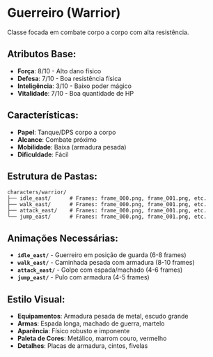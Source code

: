 # Guerreiro (Warrior)

Classe focada em combate corpo a corpo com alta resistência.

## Atributos Base:
- **Força**: 8/10 - Alto dano físico
- **Defesa**: 7/10 - Boa resistência física
- **Inteligência**: 3/10 - Baixo poder mágico  
- **Vitalidade**: 7/10 - Boa quantidade de HP

## Características:
- **Papel**: Tanque/DPS corpo a corpo
- **Alcance**: Combate próximo
- **Mobilidade**: Baixa (armadura pesada)
- **Dificuldade**: Fácil

## Estrutura de Pastas:
```
characters/warrior/
├── idle_east/      # Frames: frame_000.png, frame_001.png, etc.
├── walk_east/      # Frames: frame_000.png, frame_001.png, etc.
├── attack_east/    # Frames: frame_000.png, frame_001.png, etc.
└── jump_east/      # Frames: frame_000.png, frame_001.png, etc.
```

## Animações Necessárias:
- **`idle_east/`** - Guerreiro em posição de guarda (6-8 frames)
- **`walk_east/`** - Caminhada pesada com armadura (8-10 frames)
- **`attack_east/`** - Golpe com espada/machado (4-6 frames)
- **`jump_east/`** - Pulo com armadura (4-5 frames)

## Estilo Visual:
- **Equipamentos**: Armadura pesada de metal, escudo grande
- **Armas**: Espada longa, machado de guerra, martelo
- **Aparência**: Físico robusto e imponente
- **Paleta de Cores**: Metálico, marrom couro, vermelho
- **Detalhes**: Placas de armadura, cintos, fivelas